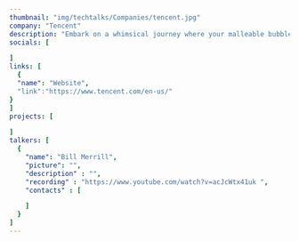 ```yaml
---
thumbnail: "img/techtalks/Companies/tencent.jpg"
company: "Tencent"
description: "Embark on a whimsical journey where your malleable bubble gum avatar masters the art of transformation, morphing into various forms to navigate a world where the environment itself guides your path. Discover the enchanting mechanics of shape-shifting as you adapt to the ever-changing landscapes, turning each twist and turn into an adventure that tests the limits of your bubble-gummed ingenuity."
socials: [

]
links: [
  {
  "name": "Website",
  "link":"https://www.tencent.com/en-us/"
}
]
projects: [

]
talkers: [
  {
    "name": "Bill Merrill",
    "picture": "",
    "description" : "",
    "recording" : "https://www.youtube.com/watch?v=acJcWtx41uk ",
    "contacts" : [

    ]
  }
]
---
```

